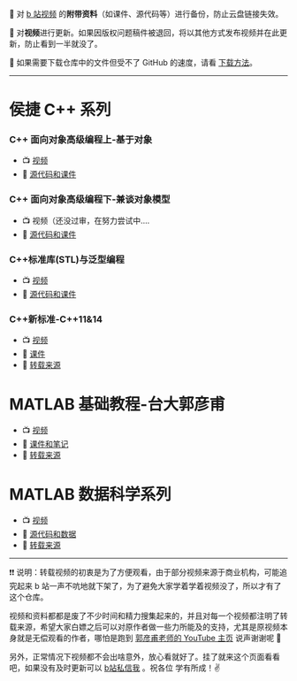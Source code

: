 :see_no_evil: 对 [b 站视频](https://space.bilibili.com/435866355) 的**附带资料**（如课件、源代码等）进行备份，防止云盘链接失效。

:hear_no_evil: 对**视频**进行更新。如果因版权问题稿件被退回，将以其他方式发布视频并在此更新，防止看到一半就没了。

:speak_no_evil: 如果需要下载仓库中的文件但受不了 GitHub 的速度，请看 [下载方法](./Download-method.md)。

---

# 侯捷 C++ 系列

### C++ 面向对象高级编程上-基于对象

+ :tv: [视频](https://www.bilibili.com/video/BV1Lb4y1R7fs)
+ :page_facing_up: [源代码和课件](./C++-OOPBase1-HouJie/)

### C++ 面向对象高级编程下-兼谈对象模型

+ :tv: 视频（还没过审，在努力尝试中....
+ :page_facing_up:  [源代码和课件](C++-OOPBase2-HouJie/)

### C++标准库(STL)与泛型编程

+ :tv: [视频](https://www.bilibili.com/video/BV1BX4y1G7bX)
+ :page_facing_up:  [源代码和课件](./C++-STL-HouJie)

### C++新标准-C++11&14

+ :tv: [视频](https://www.bilibili.com/video/BV1Rp4y1n7fb)
+ :page_facing_up:  [课件](./C++-newC++11&14-HouJie)
+ :pray: [转载来源](https://mooc.study.163.com/smartSpec/detail/1001137001.htm)

# MATLAB 基础教程-台大郭彦甫

+ :tv: [视频](https://www.bilibili.com/video/BV1DA411Y7bN)
+ :page_facing_up:  [课件和笔记](./MATLAB-Base-YanfuKuo/)
+ :pray: [转载来源](https://www.youtube.com/watch?v=KHFZLkm9qs0&t=197s)

# MATLAB 数据科学系列

+ :tv: [视频](https://www.bilibili.com/video/BV11o4y1R7p9)
+ :page_facing_up:  [源代码和数据](./MATLAB-DataScience-MathWorks/)
+ :pray: [转载来源](https://ww2.mathworks.cn/videos/series/data-science-tutorial.html)

---

:exclamation::exclamation: 说明：转载视频的初衷是为了方便观看，由于部分视频来源于商业机构，可能追究起来 b 站一声不吭地就下架了，为了避免大家学着学着视频没了，所以才有了这个仓库。

视频和资料都都是废了不少时间和精力搜集起来的，并且对每一个视频都注明了转载来源，希望大家白嫖之后可以对原作者做一些力所能及的支持，尤其是原视频本身就是无偿观看的作者，哪怕是跑到 [郭彦甫老师的 YouTube 主页](https://www.youtube.com/user/machinelearningandvi) 说声谢谢呢 :pray:

另外，正常情况下视频都不会出啥意外，放心看就好了。挂了就来这个页面看看吧，如果没有及时更新可以 [b站私信我](https://space.bilibili.com/435866355) 。祝各位 学有所成！:v: